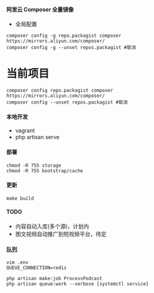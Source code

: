 #### 阿里云 Composer 全量镜像
+ 全局配置
```
composer config -g repo.packagist composer https://mirrors.aliyun.com/composer/
composer config -g --unset repos.packagist #取消
```

# 当前项目
```
composer config repo.packagist composer https://mirrors.aliyun.com/composer/
composer config --unset repos.packagist #取消
```

#### 本地开发
+ vagrant
+ php artisan serve


#### 部署
```
chmod -R 755 storage
chmod -R 755 bootstrap/cache
```


#### 更新
```
make build
```

#### TODO
+ 内容自动入库(多个源)，计划内
+ 图文视频自动推广到短视频平台，待定


#### [队列](https://laravel.com/docs/10.x/queues)
```
vim .env
QUEUE_CONNECTION=redis

php artisan make:job ProcessPodcast
php artisan queue:work --verbose [systemctl service]
```